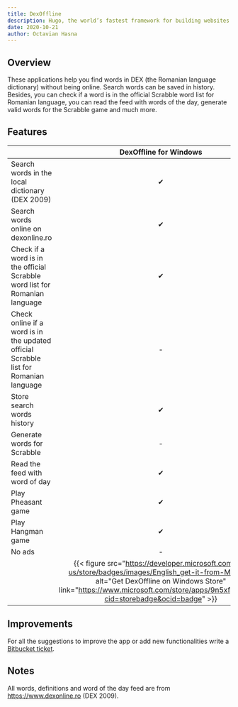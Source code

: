 ```yaml
---
title: DexOffline
description: Hugo, the world’s fastest framework for building websites
date: 2020-10-21
author: Octavian Hasna
---
```


## Overview
These applications help you find words in DEX (the Romanian language dictionary) without being online.
Search words can be saved in history. Besides, you can check if a word is in the official Scrabble word list for 
Romanian language, you can read the feed with words of the day, generate valid words for the Scrabble game and much more.

## Features
| | DexOffline for Windows | DexOffline Plus for Windows | DexOffline for Android |
| --- | :---: | :---: | :---: |
| Search words in the local dictionary (DEX 2009) | ✔ | ✔ | ✔ |
| Search words online on dexonline.ro | ✔ | ✔ | ✔ |
| Check if a word is in the official Scrabble word list for Romanian language | ✔ | ✔ | ✔ |
| Check online if a word is in the updated official Scrabble list for Romanian language | - | - | ✔ |
| Store search words history | ✔ | ✔ | ✔ |
| Generate words for Scrabble | - | ✔ | ✔ |
| Read the feed with word of day | ✔ | ✔ | ✔ |
| Play Pheasant game | ✔ | ✔ | - |
| Play Hangman game | ✔ | ✔ | - |
| No ads | - |  ✔ | - |
| | {{< figure src="https://developer.microsoft.com/en-us/store/badges/images/English_get-it-from-MS.png" alt="Get DexOffline on Windows Store" link="https://www.microsoft.com/store/apps/9n5xfpst5974?cid=storebadge&ocid=badge" >}} | {{< figure src="https://developer.microsoft.com/en-us/store/badges/images/English_get-it-from-MS.png" alt="Get DexOffline Plus on Windows Store" link="https://www.microsoft.com/store/apps/9nfvk1wqt472?cid=storebadge&ocid=badge" >}} | {{< figure src="https://play.google.com/intl/en_us/badges/static/images/badges/en_badge_web_generic.png" alt="Get DexOffline on Google Play" link="https://play.google.com/store/apps/details?id=ro.hasna.dexoffline&utm_campaign=site" >}} |

## Improvements
For all the suggestions to improve the app or add new functionalities write a [Bitbucket ticket](https://bitbucket.org/octavianh/dex-offline/issues). 

## Notes
All words, definitions and word of the day feed are from https://www.dexonline.ro (DEX 2009).